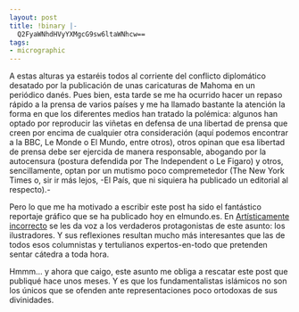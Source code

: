 ```yaml
---
layout: post
title: !binary |-
  Q2FyaWNhdHVyYXMgcG9sw6ltaWNhcw==
tags:
- micrographic
---
```

A estas alturas ya estaréis todos al corriente del conflicto diplomático desatado por la publicación de unas caricaturas de Mahoma en un periódico danés. Pues bien, esta tarde se me ha ocurrido hacer un repaso rápido a la prensa de varios países y me ha llamado bastante la atención la forma en que los diferentes medios han tratado la polémica: algunos han optado por reproducir las viñetas en defensa de una libertad de prensa que creen por encima de cualquier otra consideración (aquí podemos encontrar a la BBC, Le Monde o El Mundo, entre otros), otros opinan que esa libertad de prensa debe ser ejercida de manera responsable, abogando por la autocensura (postura defendida por The Independent o Le Figaro) y otros, sencillamente, optan por un mutismo poco compremetedor (The New York Times o, sir ir más lejos, -El País, que ni siquiera ha publicado un editorial al respecto).-

Pero lo que me ha motivado a escribir este post ha sido el fantástico reportaje gráfico que se ha publicado hoy en elmundo.es. En <a href="http://www.elmundo.es/fotografia/2006/02/caricaturas/index.html">Artísticamente incorrecto</a> se les da voz a los verdaderos protagonistas de este asunto: los ilustradores. Y sus reflexiones resultan mucho más interesantes que las de todos esos columnistas y tertulianos expertos-en-todo que pretenden sentar cátedra a toda hora.

Hmmm… y ahora que caigo, este asunto me obliga a rescatar este post que publiqué hace unos meses. Y es que los fundamentalistas islámicos no son los únicos que se ofenden ante representaciones poco ortodoxas de sus divinidades.
